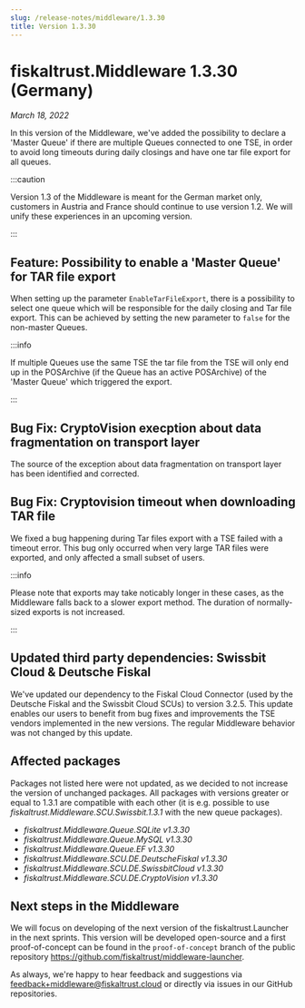```yaml
---
slug: /release-notes/middleware/1.3.30
title: Version 1.3.30
---
```


# fiskaltrust.Middleware 1.3.30 (Germany)
_March 18, 2022_

In this version of the Middleware, we've added the possibility to declare a 'Master Queue' if there are multiple Queues connected to one TSE, in order to avoid long timeouts during daily closings and have one tar file export for all queues.

:::caution

Version 1.3 of the Middleware is meant for the German market only, customers in Austria and France should continue to use version 1.2. We will unify these experiences in an upcoming version.

:::

## Feature: Possibility to enable a 'Master Queue' for TAR file export

When setting up the parameter `EnableTarFileExport`, there is a possibility to select one queue which will be responsible for the daily closing and Tar file export.
This can be achieved by setting the new parameter to `false` for the non-master Queues.

:::info

If multiple Queues use the same TSE the tar file from the TSE will only end up in the POSArchive (if the Queue has an active POSArchive) of the 'Master Queue' which triggered the export.

:::

## Bug Fix: CryptoVision execption about data fragmentation on transport layer

The source of the exception about data fragmentation on transport layer has been identified and corrected.

## Bug Fix: Cryptovision timeout when downloading TAR file

We fixed a bug happening during Tar files export with a TSE failed with a timeout error.
This bug only occurred when very large TAR files were exported, and only affected a small subset of users.

:::info

Please note that exports may take noticably longer in these cases, as the Middleware falls back to a slower export method. The duration of normally-sized exports is not increased.

:::


## Updated third party dependencies: Swissbit Cloud & Deutsche Fiskal

We've updated our dependency to the Fiskal Cloud Connector (used by the Deutsche Fiskal and the Swissbit Cloud SCUs) to version 3.2.5. This update enables our users to benefit from bug fixes and improvements the TSE vendors implemented in the new versions. 
The regular Middleware behavior was not changed by this update.

## Affected packages

Packages not listed here were not updated, as we decided to not increase the version of unchanged packages. All packages with versions greater or equal to 1.3.1 are compatible with each other (it is e.g. possible to use _fiskaltrust.Middleware.SCU.Swissbit.1.3.1_ with the new queue packages).

- _fiskaltrust.Middleware.Queue.SQLite v1.3.30_
- _fiskaltrust.Middleware.Queue.MySQL v1.3.30_
- _fiskaltrust.Middleware.Queue.EF v1.3.30_
- _fiskaltrust.Middleware.SCU.DE.DeutscheFiskal v1.3.30_
- _fiskaltrust.Middleware.SCU.DE.SwissbitCloud v1.3.30_
- _fiskaltrust.Middleware.SCU.DE.CryptoVision v1.3.30_

## Next steps in the Middleware
We will focus on developing of the next version of the fiskaltrust.Launcher in the next sprints.
This version will be developed open-source and a first proof-of-concept can be found in the `proof-of-concept` branch of the public repository https://github.com/fiskaltrust/middleware-launcher.

As always, we're happy to hear feedback and suggestions via [feedback+middleware@fiskaltrust.cloud](mailto:feedback+middleware@fiskaltrust.cloud) or directly via issues in our GitHub repositories.
